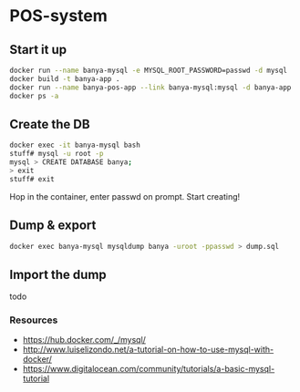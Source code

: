# POS-system

## Start it up
```bash
docker run --name banya-mysql -e MYSQL_ROOT_PASSWORD=passwd -d mysql
docker build -t banya-app .
docker run --name banya-pos-app --link banya-mysql:mysql -d banya-app
docker ps -a
```

## Create the DB
```bash
docker exec -it banya-mysql bash
stuff# mysql -u root -p
mysql > CREATE DATABASE banya;
> exit
stuff# exit
```
Hop in the container, enter passwd on prompt. Start creating!

## Dump & export
```bash
docker exec banya-mysql mysqldump banya -uroot -ppasswd > dump.sql
```

## Import the dump
todo

### Resources
- https://hub.docker.com/_/mysql/
- http://www.luiselizondo.net/a-tutorial-on-how-to-use-mysql-with-docker/
- https://www.digitalocean.com/community/tutorials/a-basic-mysql-tutorial


